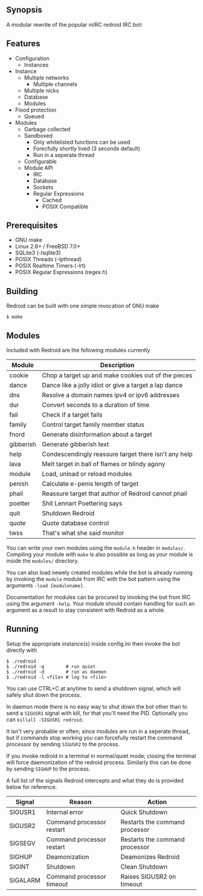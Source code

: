 Synopsis
--------
A modular rewrite of the popular mIRC redroid IRC bot:

Features
--------
 * Configuration
     * Instances
 * Instance
     * Multiple networks
        * Multiple channels
     * Multiple nicks
     * Database
     * Modules
 * Flood protection
     * Queued
 * Modules
     * Garbage collected
     * Sandboxed
        * Only whitelisted functions can be used
        * Forecfully shortly lived (3 seconds default)
        * Run in a seperate thread
     * Configurable
     * Module API
         * IRC
         * Database
         * Sockets
         * Regular Expressions
            * Cached
            * POSIX Compatible

Prerequisites
-------------
 * GNU make
 * Linux 2.6+ / FreeBSD 7.0+
 * SQLite3 (-lsqlite3)
 * POSIX Threads (-lpthread)
 * POSIX Realtime Timers (-lrt)
 * POSIX Regular Expressions (regex.h)

Building
--------
Redroid can be built with one simple invocation of GNU make

    $ make

Modules
-------
Included with Redroid are the following modules currently

| Module    | Description                                           |
| --------- | ----------------------------------------------------- |
| cookie    | Chop a target up and make cookies out of the pieces   |
| dance     | Dance like a jolly idiot or give a target a lap dance |
| dns       | Resolve a domain names ipv4 or ipv6 addresses         |
| dur       | Convert seconds to a duration of time                 |
| fail      | Check if a target fails                               |
| family    | Control target family member status                   |
| fnord     | Generate disinformation about a target                |
| gibberish | Generate gibberish text                               |
| help      | Condescendingly reassure target there isn't any help  |
| lava      | Melt target in ball of flames or blindy agony         |
| module    | Load, unload or reload modules                        |
| penish    | Calculate e-penis length of target                    |
| phail     | Reassure target that author of Redroid cannot phail   |
| poetter   | Shit Lennart Poettering says                          |
| quit      | Shutdown Redroid                                      |
| quote     | Quote database control                                |
| twss      | That's what she said monitor                          |

You can write your own modules using the `module.h` header in `modules/`.
Compiling your module with `make` is also possible as long as your module
is inside the `modules/` directory.

You can also load newely created modules while the bot is already running
by invoking the `module` module from IRC with the bot pattern using the
arguments `-load [modulename]`.

Documentation for modules can be procured by invoking the bot from IRC
using the argument `-help`. Your module should contain handling for such
an argument as a result to stay consistent with Redroid as a whole.

Running
-------
Setup the appropriate instance(s) inside config.ini then invoke
the bot directly with

    $ ./redroid
    $ ./redroid -q        # run quiet
    $ ./redroid -d        # run as daemon
    $ ./redroid -l <file> # log to <file>

You can use CTRL+C at anytime to send a shutdown signal, which will
safely shut down the process.

In daemon mode there is no easy way to shut down the bot other than
to send a `SIGUSR1` signal with kill, for that you'll need the PID.
Optionally you can `killall -SIGUSR1 redroid`.

It isn't very probable or often; since modules are run in a seperate
thread, but if commands stop working you can forcefully restart the
command processor by sending `SIGUSR2` to the process.

If you invoke redroid in a terminal in normal/quiet mode; closing the
terminal will force daemonization of the redroid process. Similarly
this can be done by sending `SIGHUP` to the process.

A full list of the signals Redroid intercepts and what they do is
provided below for reference.

| Signal   | Reason                    | Action                         |
| -------- | ------------------------- | ------------------------------ |
| SIGUSR1  | Internal error            | Quick Shutdown                 |
| SIGUSR2  | Command processor restart | Restarts the command processor |
| SIGSEGV  | Command processor restart | Restarts the command processor |
| SIGHUP   | Deamonization             | Deamonizes Redroid             |
| SIGINT   | Shutdown                  | Clean Shutdown                 |
| SIGALARM | Command processor timeout | Raises SIGUSR2 on timeout      |
